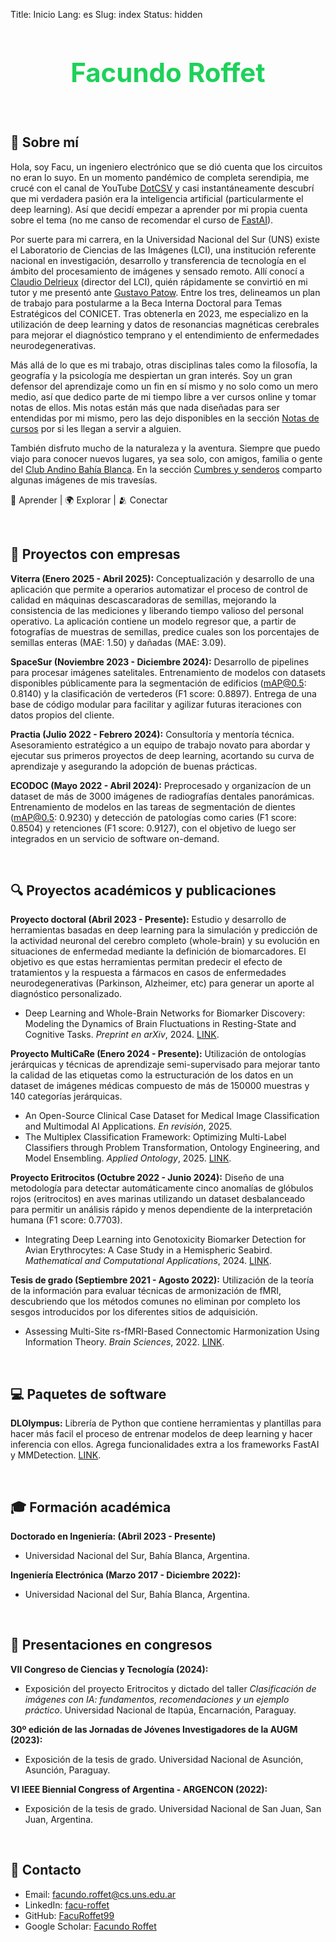 Title: Inicio
Lang: es
Slug: index
Status: hidden

<h1 style="text-align: center; font-size: 3em; color: rgba(12, 205, 76, 0.927);">Facundo Roffet</h1>

<br>

<!---------------------------------------------------------------------------->

## 🔱 Sobre mí

Hola, soy Facu, un ingeniero electrónico que se dió cuenta que los circuitos no eran lo suyo. En un momento pandémico de completa serendipia, me crucé con el canal de YouTube [DotCSV](https://www.youtube.com/@DotCSV) y casi instantáneamente descubrí que mi verdadera pasión era la inteligencia artificial (particularmente el deep learning). Así que decidí empezar a aprender por mi propia cuenta sobre el tema (no me canso de recomendar el curso de [FastAI](https://course.fast.ai/)). 

Por suerte para mi carrera, en la Universidad Nacional del Sur (UNS) existe el Laboratorio de Ciencias de las Imágenes (LCI), una institución referente nacional en investigación, desarrollo y transferencia de tecnología en el ámbito del procesamiento de imágenes y sensado remoto. Allí conocí a [Claudio Delrieux](https://scholar.google.com/citations?user=AdhE2GoAAAAJ&hl=es&oi=ao) (director del LCI), quién rápidamente se convirtió en mi tutor y me presentó ante [Gustavo Patow](https://scholar.google.com/citations?user=w2kGazcAAAAJ&hl=es&oi=ao). Entre los tres, delineamos un plan de trabajo para postularme a la Beca Interna Doctoral para Temas Estratégicos del CONICET. Tras obtenerla en 2023, me especializo en la utilización de deep learning y datos de resonancias magnéticas cerebrales para mejorar el diagnóstico temprano y el entendimiento de enfermedades neurodegenerativas.

Más allá de lo que es mi trabajo, otras disciplinas tales como la filosofía, la geografía y la psicología me despiertan un gran interés. Soy un gran defensor del aprendizaje como un fin en sí mismo y no solo como un mero medio, así que dedico parte de mi tiempo libre a ver cursos online y tomar notas de ellos. Mis notas están más que nada diseñadas para ser entendidas por mi mismo, pero las dejo disponibles en la sección [Notas de cursos](/notes/) por si les llegan a servir a alguien.

También disfruto mucho de la naturaleza y la aventura. Siempre que puedo viajo para conocer nuevos lugares, ya sea solo, con amigos, familia o gente del [Club Andino Bahía Blanca](https://www.instagram.com/clubandinobahiablanca/). En la sección [Cumbres y senderos](/summits_and_trails.html) comparto algunas imágenes de mis travesías.

📖 Aprender | 🌍 Explorar | 🫂 Conectar

<br>

<!---------------------------------------------------------------------------->

## 🏢 Proyectos con empresas

**Viterra (Enero 2025 - Abril 2025):** 
Conceptualización y desarrollo de una aplicación que permite a operarios automatizar el proceso de control de calidad en máquinas descascaradoras de semillas, mejorando la consistencia de las mediciones y liberando tiempo valioso del personal operativo. La aplicación contiene un modelo regresor que, a partir de fotografías de muestras de semillas, predice cuales son los porcentajes de semillas enteras (MAE: 1.50) y dañadas (MAE: 3.09).

**SpaceSur (Noviembre 2023 - Diciembre 2024):**
Desarrollo de pipelines para procesar imágenes satelitales. Entrenamiento de modelos con datasets disponibles públicamente para la segmentación de edificios (mAP@0.5: 0.8140) y la clasificación de vertederos (F1 score: 0.8897). Entrega de una base de código modular para facilitar y agilizar futuras iteraciones con datos propios del cliente.

**Practia (Julio 2022 - Febrero 2024):**
Consultoría y mentoría técnica. Asesoramiento estratégico a un equipo de trabajo novato para abordar y ejecutar sus primeros proyectos de deep learning, acortando su curva de aprendizaje y asegurando la adopción de buenas prácticas.

**ECODOC (Mayo 2022 - Abril 2024):**
Preprocesado y organizacíon de un dataset de más de 3000 imágenes de radiografías dentales panorámicas. Entrenamiento de modelos en las tareas de segmentación de dientes (mAP@0.5: 0.9230) y detección de patologías como caries (F1 score: 0.8504) y retenciones (F1 score: 0.9127), con el objetivo de luego ser integrados en un servicio de software on-demand.

<br>

<!---------------------------------------------------------------------------->

## 🔍 Proyectos académicos y publicaciones

**Proyecto doctoral (Abril 2023 - Presente):** 
Estudio y desarrollo de herramientas basadas en deep learning para la simulación y predicción de la actividad neuronal del cerebro completo (whole-brain) y su evolución en situaciones de enfermedad mediante la definición de biomarcadores. El objetivo es que estas herramientas permitan predecir el efecto de tratamientos y la respuesta a fármacos en casos de enfermedades neurodegenerativas (Parkinson, Alzheimer, etc) para generar un aporte al diagnóstico personalizado.

*   Deep Learning and Whole-Brain Networks for Biomarker Discovery: Modeling the Dynamics of Brain Fluctuations in Resting-State and Cognitive Tasks. *Preprint en arXiv*, 2024. [LINK](https://arxiv.org/abs/2412.19329).

**Proyecto MultiCaRe (Enero 2024 - Presente):** 
Utilización de ontologías jerárquicas y técnicas de aprendizaje semi-supervisado para mejorar tanto la calidad de las etiquetas como la estructuración de los datos en un dataset de imágenes médicas compuesto de más de 150000 muestras y 140 categorías jerárquicas.

*   An Open-Source Clinical Case Dataset for Medical Image Classification and Multimodal AI Applications. *En revisión*, 2025.
*   The Multiplex Classification Framework: Optimizing Multi-Label Classifiers through Problem Transformation, Ontology Engineering, and Model Ensembling. *Applied Ontology*, 2025. [LINK](https://journals.sagepub.com/doi/10.1177/15705838251340362).

**Proyecto Eritrocitos (Octubre 2022 - Junio 2024):** 
Diseño de una metodología para detectar automáticamente cinco anomalías de glóbulos rojos (eritrocitos) en aves marinas utilizando un dataset desbalanceado para permitir un análisis rápido y menos dependiente de la interpretación humana (F1 score: 0.7703).

*   Integrating Deep Learning into Genotoxicity Biomarker Detection for Avian Erythrocytes: A Case Study in a Hemispheric Seabird. *Mathematical and Computational Applications*, 2024. [LINK](https://www.mdpi.com/2297-8747/29/3/41).

**Tesis de grado (Septiembre 2021 - Agosto 2022):**
Utilización de la teoría de la información para evaluar técnicas de armonización de fMRI, descubriendo que los métodos comunes no eliminan por completo los sesgos introducidos por los diferentes sitios de adquisición.

*   Assessing Multi-Site rs-fMRI-Based Connectomic Harmonization Using Information Theory. *Brain Sciences*, 2022. [LINK](https://www.mdpi.com/2076-3425/12/9/1219).

<br>

<!---------------------------------------------------------------------------->

## 💻 Paquetes de software

**DLOlympus:** 
Librería de Python que contiene herramientas y plantillas para hacer más facil el proceso de entrenar modelos de deep learning y hacer inferencia con ellos. Agrega funcionalidades extra a los frameworks FastAI y MMDetection. [LINK](https://github.com/FacuRoffet99/DLOlympus).

<br>

<!---------------------------------------------------------------------------->

## 🎓 Formación académica 

**Doctorado en Ingeniería: (Abril 2023 - Presente)** 

*   Universidad Nacional del Sur, Bahía Blanca, Argentina.

**Ingeniería Electrónica (Marzo 2017 - Diciembre 2022):** 

*   Universidad Nacional del Sur, Bahía Blanca, Argentina.

<br>

<!---------------------------------------------------------------------------->

## 🎤 Presentaciones en congresos

**VII Congreso de Ciencias y Tecnología (2024):** 

*   Exposición del proyecto Eritrocitos y dictado del taller *Clasificación de imágenes con IA: fundamentos, recomendaciones y un ejemplo práctico*. Universidad Nacional de Itapúa, Encarnación, Paraguay.

**30º edición de las Jornadas de Jóvenes Investigadores de la AUGM (2023):** 

*   Exposición de la tesis de grado. Universidad Nacional de Asunción, Asunción, Paraguay.

**VI IEEE Biennial Congress of Argentina - ARGENCON (2022):** 

*   Exposición de la tesis de grado. Universidad Nacional de San Juan, San Juan, Argentina.

<br>

<!---------------------------------------------------------------------------->

## 📩 Contacto

*   Email: facundo.roffet@cs.uns.edu.ar
*   LinkedIn: [facu-roffet](https://www.linkedin.com/in/facu-roffet/)
*   GitHub: [FacuRoffet99](https://github.com/FacuRoffet99)
*   Google Scholar: [Facundo Roffet](https://scholar.google.com/citations?user=miBMD38AAAAJ&hl)